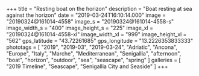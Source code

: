 +++
title = "Resting boat on the horizon"
description = "Boat resting at sea against the horizon"
date = "2019-03-24T16:10:14.000"
image = "20190324@161014-4558"
image_s = "20190324@161014-4558-s"
image_width_s = "400"
image_height_s = "225"
image_xl = "20190324@161014-4558-xl"
image_width_xl = "999"
image_height_xl = "562"
gps_latitude = "43.72261685"
gps_longitude = "13.2226353833333"
phototags = [ "2019", "2019-03", "2019-03-24", "Adriatic", "Ancona", "Europe", "Italy", "Marche", "Mediterranean", "Senigallia", "afternoon", "boat", "horizon", "outdoor", "sea", "seascape", "spring" ]
galleries = [ "2019 Timeline", "Seascape", "Senigallia City and Seaside" ]
+++
